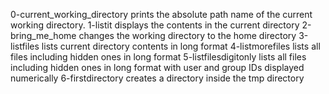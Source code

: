 0-current_working_directory prints the absolute path name of the current working directory.
1-listit displays the contents in the current directory
2-bring_me_home changes the working directory to the home directory
3-listfiles lists current directory contents in long format
4-listmorefiles lists all files including hidden ones in long format
5-listfilesdigitonly lists all files including hidden ones in long format with user and group IDs displayed numerically
6-firstdirectory creates a directory inside the tmp directory

